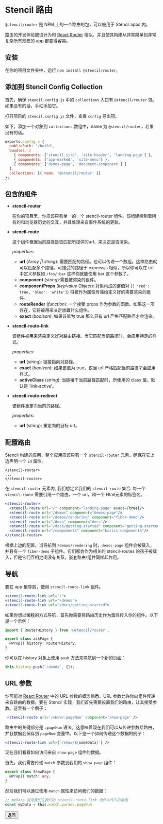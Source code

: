 # Stencil 路由

`@stencil/router` 是 NPM 上的一个路由的包，可以被用于 Stencil apps 内。

路由的开发体验被设计为和 [React Router](https://reacttraining.com/react-router/) 相似，并且使其构建从非常简单到非常复杂所有规模的 app 都变得容易。

## 安装

在你的项目文件夹中，运行 `npm install @stencil/router`。

## 添加到 Stencil Config Collection

首先，确保 `stencil.config.js` 中的 `collections` 入口有 `@stencil/router` 包。如果没有的话，手动添加它。

打开项目的 `stencil.config.js` 文件，查看 `config` 导出项。

如下，添加一个对象到 `collections` 数组中，name 为 `@stencil/router`，若果没有的话。

```js
exports.config = {
  publicPath: '/build',
  bundles: [
    { components: ['stencil-site', 'site-header', 'landing-page'] },
    { components: ['app-marked', 'site-menu'] },
    { components: ['demos-page', 'document-component'] }
  ],
  collections: [{ name: '@stencil/router' }]
};
```

## 包含的组件

- **stencil-router**

  在你的项目里，你应该只有单一的一个 stencil-router 组件。该组建控制着所有的和浏览器历史的交互，并且处理来自事件系统的更新。

- **stencil-route**

  这个组件根据当前路径是否匹配所提供的url，来决定是否渲染。

  *properties*:
  - **url** (*Array || string*): 需要匹配的路径。也可以传递一个数组，这样路由就可以匹配多个路径。可接受的路径于 expressjs 相似，所以你可以在 url 中定义参数如 `/foo/:bar` 这样你就能使用 bar 这个参数了。
  - **component** (*string*):需要被渲染的组件。
  - **componentProps** (*key/value Object*): 对象构成的键值对 (`{ 'red': true, 'blue': 'white'}`) 将被作为属性传递给定义好的需要渲染的组件。
  - **routeRender** (*function*): 一个接受 props 作为参数的函数。如果这一项存在，它将被用来决定放置什么组件。
  - **exact** (*boolean*): 如果该值为 true 那么只有 url 严格匹配路径才会渲染。

- **stencil-route-link**

  该组件被用来渲染定义好对路由链接。当它匹配当前路径时，会应用特定的样式。

  *properties*:
  - **url** (*string*): 链接指向对路径。
  - **exact** (*boolean*): 如果该值为 true，仅当 url 严格匹配当前路径才会应用样式。
  - **activeClass** (*string*): 当链接于当前路径匹配时，所使用的 class 值，默认是 'link-active'。

- **stencil-route-redirect**

  该组件重定向当前的路径。

  *properties*:
  - **url** (*string*): 重定向的目标 url。


## 配置路由

Stencil 构建的应用，整个应用应该只有一个 `stencil-router` 元素。确保在它上边声明一个 `id` 属性。

```
<stencil-router>
...
</stencil-router>
```

在 `stencil-router` 元素内, 我们想定义我们的 `stencil-route` 集合. 每一个 `stencil-route` 需要引用一个路由，一个 url，和一个 Html元素的标签名。

```jsx
<stencil-router>
  <stencil-route url="/" component="landing-page" exact={true}/>
  <stencil-route url="/demos" component="demos-page"/>
  <stencil-route url="/demos/rendering" component="fiber-demo"/>
  <stencil-route url="/docs" component="docs"/>
  <stencil-route url="/docs/getting-started" component="getting-started"/>
  <stencil-route url="/components" component="basics-components"/>
</stencil-router>
```

根据上边的配置，当导航到 `/demos/rendering` 时，`demos-page` 组件会被载入，并且有一个 `fiber-demo` 子组件。它们都会作为相关的 stencil-routes 的孩子被载入，但是它们互相之间没有关系。嵌套路由/组件同样起作用。

## 导航

要在 app 里导航，使用 `stencil-route-link` 组件。

```jsx
<stencil-route-link url="/">
<stencil-route-link url="/demos">
<stencil-route-link url="/docs/getting-started">
```

如果你想以编程的方式导航，首先你需要将路由历史作为属性传入你的组件。以下是一个示例：

```ts
import { RouterHistory } from '@stencil/router';

export class askPage {
  @Prop() history: RouterHistory;
}
```

你可以在 history 对象上使用 `push` 方法来导航到一个新的页面：

```ts
this.history.push(`/demos`, {});
```

## URL 参数

你可能对 [React Router](https://reacttraining.com/react-router/web/example/url-params) 中的 URL 参数的概念熟悉。URL 参数允许你向组件传递来自路由的数据。要在 Stencil 实现，我们首先需要设置我们的路由，让其接受参数。这里有一个例子：

```jsx
 <stencil-route url='/show/:pageNum' component='show-page' />
```

路由中的关键部分是 `:pageNum` 语法。这意味着现在我们可以从传递参数给路由，并且数据会保存到 `pageNum` 变量中。以下是一个如何传递这个数据的例子：

```jsx
<stencil-route-link url={`/show/${someData}`} />
```

现在我们看看如何访问来自 `show-page` 组件的数据。


首先，我们需要传递 `match` 参数到我们的 `show-page` 组件：

```ts
export class ShowPage {
  @Prop() match: any;
}
```

然后我们可以通过使用 `match` 属性来访问我们的数据：

```ts
// myData 就是我们在我们的 stencil-route-link 组件中传入的数据
const myData = this.match.params.pageNum
```

<stencil-route-link url="/docs/angular-integration" router="#router" custom="true">
  <button class="backButton">
    返回
  </button>
</stencil-route-link>
